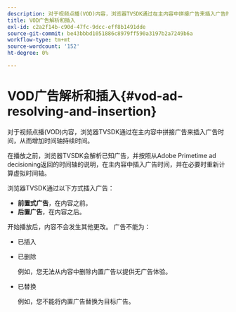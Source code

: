```yaml
---
description: 对于视频点播(VOD)内容，浏览器TVSDK通过在主内容中拼接广告来插入广告时间，从而增加时间轴持续时间。
title: VOD广告解析和插入
exl-id: c2a2f14b-c90d-47fc-9dcc-eff8b1491dde
source-git-commit: be43bbbd1051886c8979ff590a3197b2a7249b6a
workflow-type: tm+mt
source-wordcount: '152'
ht-degree: 0%

---
```


# VOD广告解析和插入{#vod-ad-resolving-and-insertion}

对于视频点播(VOD)内容，浏览器TVSDK通过在主内容中拼接广告来插入广告时间，从而增加时间轴持续时间。

在播放之前，浏览器TVSDK会解析已知广告，并按照从Adobe Primetime ad decisioning返回的时间轴的说明，在主内容中插入广告时间，并在必要时重新计算虚拟时间轴。

浏览器TVSDK通过以下方式插入广告：

* **前置式广告**，在内容之前。
* **后置广告**，在内容之后。

开始播放后，内容不会发生其他更改。 广告不能为：

* 已插入
* 已删除

   例如，您无法从内容中删除内置广告以提供无广告体验。
* 已替换

   例如，您不能将内置广告替换为目标广告。
